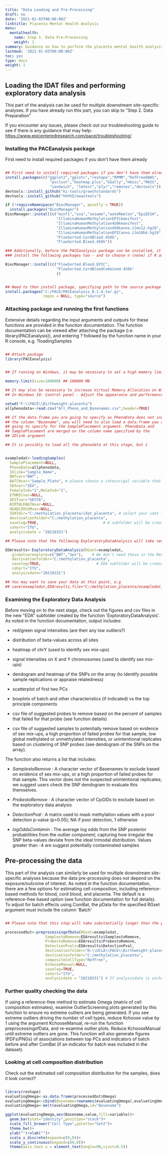 ```yaml
---
title: "Data Loading and Pre-Processing"
draft: no
date: '2021-01-03T00:00:00Z'
linktitle: Placenta Mental Health Analysis
menu:
  mentalhealth:
    name: Step 1. Data Pre-Processing
    weight: 1
summary: Guidance on how to perform the placenta mental health analysis
lastmod: '2021-01-03T00:00:00Z'
toc: yes
type: docs
weight: 1
---
```


## Loading the IDAT files and performing exploratory data analysis

This part of the analysis can be used for multiple downstream site-specific analyses. If you have already run this part, you can skip to "Step 2. Data Preparation"

If you encounter any issues, please check out our troubleshooting guide to see if there is any guidance that may help: https://www.epicenteredresearch.com/pace/troubleshooting/

### Installing the PACEanalysis package

First need to install required packages if you don't have them already 

```r

## First need to install required packages if you don't have them already
install.packages(c("ggplot2","gplots","reshape","RPMM","RefFreeEWAS",
                    "pvclust","heatmap.plus","GGally","Hmisc","MASS",
                    "sandwich", "lmtest","plyr","remotes","devtools"))
devtools::install_github("ki-tools/growthstandards") 
devtools::install_github("hhhh5/ewastools")

if (!requireNamespace("BiocManager", quietly = TRUE))
  install.packages("BiocManager")
BiocManager::install(c("minfi","sva","sesame","wateRmelon","EpiDISH",
                       "IlluminaHumanMethylationEPICmanifest",
                       "IlluminaHumanMethylation450kmanifest",
                       "IlluminaHumanMethylation450kanno.ilmn12.hg19",
                       "IlluminaHumanMethylationEPICanno.ilm10b4.hg19",
                       "FlowSorted.CordBlood.450k",
                       "FlowSorted.Blood.450k"))

### Additionally, before the PACEanalysis package can be installed, it may be necessary to
### install the following packages too - and to choose n (none) if R asks whether or not to update other packages:

BiocManager::install(c("FlowSorted.Blood.EPIC",
                       "FlowSorted.CordBloodCombined.450k"
                       ))


## Need to then install package, specifying path to the source package
install.packages("C:/PACE/PACEanalysis_0.1.4.tar.gz",
                 repos = NULL, type="source")

```

### Attaching package and running the first functions

Extensive details regarding the input arguments and outputs for these functions are provided in the function documentation. The function documentation can be viewed after attaching the package (i.e. library(PACEanalysis)), and entering ? followed by the function name in your R console, e.g. ?loadingSamples

```r

## Attach package
library(PACEanalysis)


## If running on Windows, it may be necessary to set a high memory limit for the pre-processing, e.g 

memory.limit(size=100000) ## 100000 MB

## It may also be necessary to increase Virtual Memory Allocation on Windows. 
## In Windows 10: Control panel - Adjust the appearance and performance of Windows - Advanced - Virtual Memory

setwd("F:\\PACE\\Birthweight-placenta")
allphenodata<-read.csv("All_Pheno_and_Basenames.csv",header=TRUE)

## If the data.frame you are going to specify as PhenoData does not include 
## the column "Basename", you will need to also load a data.frame you are
## going to specify for the SamplePlacement argument. PhenoData and 
## SamplePlacement are merged on the column name specified by the 
## IDlink argument

## It is possibly to load all the phenodata at this stage, but i


exampledat<-loadingSamples(
  SamplePlacement=NULL,
  PhenoData=allphenodata,
  IDlink="Sample_Name",
  BWTvar="BWT",
  BATCHvar="Sample_Plate", # please choose a catecorigal variable that identifies batch effects in your cohort 
  SEXvar="SEX",
  FemaleInd="1",MaleInd="2",
  ETHNICvar=NULL,
  GESTvar="GESTA",
  BIRTHLENGTHvar=NULL,
  HEADCIRCUMvar=NULL,
  IDATdir="C:/methylation_placenta/idat_placenta", # select your idat folder
  destinationfolder="C:/methylation_placenta",     
  savelog=TRUE,                             # A subfolder will be created in this case C:/methylation_placenta/ITU_20210401_Output
  cohort="ITU",
  analysisdate = "20210331")    

## Please note that the following ExploratoryDataAnalysis will take several hours

EDAresults<-ExploratoryDataAnalysis(RGset=exampledat,
   globalvarexplore=c("BWT","Sex"),    # We don't need these in the Mental Health project, but other projects might use these. 
   destinationfolder="C:/methylation_placenta",
   savelog=TRUE,                         # EDA subfolder will be created, in this case C:/methylation_placenta/ITU_20210401_Output/EDA
   cohort="ITU", 
   analysisdate="20210331")

## You may want to save your data at this point, e.g
## save(exampledat,EDAresults,file="C:/methylation_placenta/exampledat_EDAresults.Rdata")

```


### Examining the Exploratory Data Analysis

Before moving on to the next stage, check out the figures and csv files in the new "EDA" subfolder created by the function 'ExploratoryDataAnalysis'. As noted in the function documentation, output includes: 

- red/green signal intensities (are their any low outliers?)

- distribution of beta-values across all sites

- heatmap of chrY (used to identify sex mix-ups)

- signal intensities on X and Y chromosomes (used to identify sex mix-ups)

- dendogram and heatmap of the SNPs on the array (to identify possible sample replications or appraise relatedness)

- scatterplot of first two PCs

- boxplots of batch and other characteristics (if indicated) vs the top principle components

- csv file of suggested probes to remove based on the percent of samples that failed for that probe (see function details)

- csv file of suggested samples to potentially remove based on evidence of sex mix-ups, a high proportion of failed probes for that sample, low global methylated or unmethylated intensities, or unintentional replicates based on clustering of SNP probes (see dendogram of the SNPs on the array).

The function also returns a list that includes:  

- *SamplestoRemove* : A character vector of Basenames to exclude based on evidence of sex mix-ups, or a high proportion of failed probes for that sample. This vector does not the suspected unintentional replicates; we suggest users check the SNP dendogram to evaluate this themselves.

- *ProbestoRemove* : A character vector of CpGIDs to exclude based on the exploratory data analysis

- *DetectionPval* : A matrix used to mask methylation values with a poor detection p-value (p>0.05); NA if poor detection, 1 otherwise

- *logOddsContamin* : The average log odds from the SNP posterior probabilities from the outlier component; capturing how irregular the SNP beta-values deviate from the ideal trimodal distribution. Values greater than -4 are suggest potentially contaminated samples

## Pre-processing the data

This part of the analysis can similarly be used for multiple downstream site-specific analyses because the data pre-processing does not depend on the exposure/outcome of interest. As noted in the function documentation, there are a few options for estimating cell composition, including reference-based methods for blood, cord blood, and placenta. The default is a reference-free based option (see function documentation for full details). To adjust for batch effects using ComBat, the pData for the specified RGset argument must include the column 'Batch'

```r

## Please note that this step will take substantially longer than the previous ExploratoryDataAnalysis

processedOut<-preprocessingofData(RGset=exampledat,
                  SamplestoRemove=EDAresults$SamplestoRemove,
                  ProbestoRemove=EDAresults$ProbestoRemove,
                  DetectionPvals=EDAresults$DetectionPval,
                  destinationfolder="H:\\UCLA\\PACE\\Birthweight-placenta",
                  destinationfolder="C:/methylation_placenta",
                  compositeCellType="RefFree",
                  KchooseManual=NULL,
                  savelog=TRUE,        
                  cohort="ITU",
                  analysisdate = "20210331") # If analysisdate is unchanged, output will be saved to the same subfolder than in previous steps

```

### Further quality checking the data

If using a reference-free method to estimate Omega (matrix of cell composition estimates), examine OutlierScreening plots generated by this function to ensure no extreme outliers are being generated. If you see extreme outliers driving the number of cell types, reduce Kchoose value by 1 using the argument KchooseManual, re-run the function preprocessingofData, and re-examine outlier plots. Reduce KchooseManual until extreme outliers are gone. This function will also generate figures (PDFs/PNGs) of associations between top PCs and indicators of batch before and after ComBat (if an indicator for batch was included in the dataset).

### Looking at cell composition distribution

Check out the estimated cell composition distribution for the samples, does it look correct?

```r

library(reshape)
evaluatingOmega<-as.data.frame(processedOut$Omega)
evaluatingOmega<-cbind(Basename=rownames(evaluatingOmega),evaluatingOmega)
evaluatingOmega<-melt(evaluatingOmega,id="Basename")

ggplot(evaluatingOmega,aes(Basename,value,fill=variable))+
  geom_bar(stat="identity",position="stack")+
  scale_fill_brewer("Cell Type",palette="Set2")+
  theme_bw()+
  ylab("")+xlab("")+
  scale_x_discrete(expand=c(0,0))+
  scale_y_continuous(expand=c(0,0))+
  theme(axis.text.x = element_text(angle=90,vjust=0.5))
```